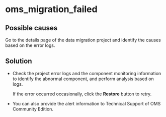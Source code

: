 # oms_migration_failed

## Possible causes

Go to the details page of the data migration project and identify the causes based on the error logs. 

## Solution

* Check the project error logs and the component monitoring information to identify the abnormal component, and perform analysis based on logs. 

   If the error occurred occasionally, click the **Restore** button to retry. 

* You can also provide the alert information to Technical Support of OMS Community Edition. 
